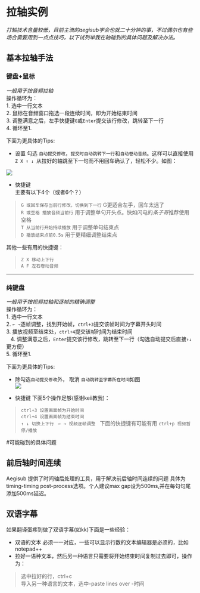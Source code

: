 # 拉轴实例  
*打轴技术含量较低，目前主流的aegisub学会也就二十分钟的事，不过偶尔也有些场合需要用到一点点技巧，以下试列举我在轴碰到的具体问题及解决办法。*  

## 基本拉轴手法  


### **键盘+鼠标**  
*一般用于按音频拉轴*  
操作循环为：  
    1. 选中一行文本  
    2. 鼠标在音频窗口拖选一段连续时间，即为开始结束时间  
    3. 调整满意之后，左手快捷键`G`或`Enter`提交该行修改，跳转至下一行  
    4. 循环至1.  

下面为更具体的Tips:  

* 设置 勾选 `自动提交修改`，`提交时自动跳转下一行`和`自动卷动音频`。这样可以直接使用`Z X ↑ ↓ `从拉好的轴跳至下一句而不用回车确认了，轻松不少。如图：  

![](http://i.imgur.com/7EjbU6a.png)

* 快捷键  
主要有以下4个（或者6个？）  
>`G 或回车保存当前行修改，切换到下一行` G更适合左手，回车太远了  
>`R 或空格 播放音频当前行`  用于调整单句开头点。快如闪电的*条子哥*推荐使用空格    
>`T 从当前行开始持续播放`  用于调整单句结束点  
>`D 播放结束点前0.5s`    用于更精细调整结束点  

其他一些有用的快捷键：  
>`Z X 移动上下行`  
>`A F 左右卷动音频`  


_____________________


### **纯键盘**  
*一般用于按视频拉轴和逐帧的精确调整*  
操作循环为：  
    1. 选中一行文本  
    2. `← →`逐帧调整，找到开始帧，`ctrl+3`提交该帧时间为字幕开头时间  
    3. 播放视频至结束处，`ctrl+4`提交该帧时间为结束时间  
    4. 调整满意之后，`Enter`提交该行修改，跳转至下一行（勾选自动提交后直接`↑↓`更方便）  
    5. 循环至1.   

下面为更具体的Tips:  
* 除勾选`自动提交修改`外， 取消 `自动跳转至字幕所在时间`如图  
![](http://i.imgur.com/17ycj9t.png)  

* 快捷键
下面5个操作足够(感谢keii教我)：  

>`ctrl+3 设置画面帧为开始时间`  
>`ctrl+4 设置画面帧为结束时间`  
>`↑ ↓ 切换上下行`  
>`← → 视频逐帧调整`  
下面的快捷键有可能有用
>`ctrl+p 视频暂停/播放`



#可能碰到的具体问题

## 前后轴时间连续  
Aegisub 提供了时间轴后处理的工具，用于解决前后轴时间连续的问题
具体为timing-timing post-process选项。个人建议max gap设为500ms,并在每句句尾添加500ms延迟。

## 双语字幕  

如果翻译蛋疼到做了双语字幕(如kk)下面是一些经验：
* 双语的文本 必须一一对应，一些可以显示行数的文本编辑器是必须的，比如notepad++  
* 拉好一语种文本，然后另一种语言只需要将开始结束时间复制过去即可，操作为：   
>选中拉好的行，ctrl+c  
>导入另一种语言的文本，选中-paste lines over -时间  
    
